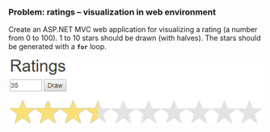 ### Problem: ratings – visualization in web environment

Create an ASP.NET MVC web application for visualizing a rating (a number from 0 to 100). 1 to 10 stars should be drawn (with halves). The stars should be generated with a **`for`** loop.

![](/assets/chapter-6-images/11.Ratings-01.png)